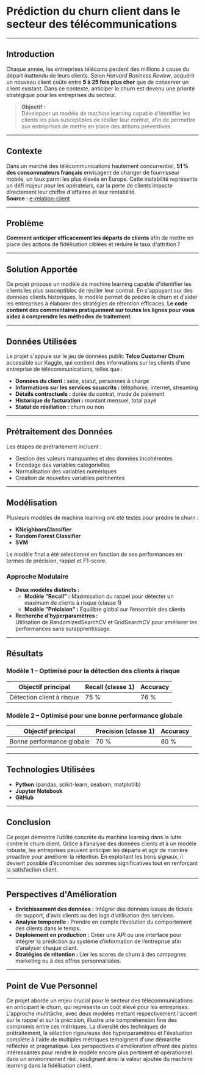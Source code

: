 # Prédiction du churn client dans le secteur des télécommunications

---

## Introduction

Chaque année, les entreprises télécoms perdent des millions à cause du départ inattendu de leurs clients. Selon *Harvard Business Review*, acquérir un nouveau client coûte entre **5 à 25 fois plus cher** que de conserver un client existant. Dans ce contexte, anticiper le churn est devenu une priorité stratégique pour les entreprises du secteur.

> **Objectif :**  
> Développer un modèle de machine learning capable d’identifier les clients les plus susceptibles de résilier leur contrat, afin de permettre aux entreprises de mettre en place des actions préventives.

---

## Contexte

Dans un marché des télécommunications hautement concurrentiel, **51 % des consommateurs français** envisagent de changer de fournisseur mobile, un taux parmi les plus élevés en Europe. Cette instabilité représente un défi majeur pour les opérateurs, car la perte de clients impacte directement leur chiffre d'affaires et leur rentabilité.  
**Source :** [e-relation-client](https://www.e-relation-client.com/taux-churn-relation-client/)

---

## Problème

**Comment anticiper efficacement les départs de clients** afin de mettre en place des actions de fidélisation ciblées et réduire le taux d'attrition ?

---

## Solution Apportée

Ce projet propose un modèle de machine learning capable d'identifier les clients les plus susceptibles de résilier leur contrat. En s'appuyant sur des données clients historiques, le modèle permet de prédire le churn et d'aider les entreprises à élaborer des stratégies de rétention efficaces. **Le code contient des commentaires pratiquement sur toutes les lignes pour vous aidez à comprendre les méthodes de traitement**.

---

## Données Utilisées

Le projet s'appuie sur le jeu de données public **Telco Customer Churn** accessible sur Kaggle, qui contient des informations sur les clients d'une entreprise de télécommunications, telles que :
- **Données du client :** sexe, statut, personnes à charge
- **Informations sur les services souscrits :** téléphonie, internet, streaming
- **Détails contractuels :** durée du contrat, mode de paiement
- **Historique de facturation :** montant mensuel, total payé
- **Statut de résiliation :** churn ou non

---

## Prétraitement des Données

Les étapes de prétraitement incluent :
- Gestion des valeurs manquantes et des données incohérentes
- Encodage des variables catégorielles
- Normalisation des variables numériques
- Création de nouvelles variables pertinentes

---

## Modélisation

Plusieurs modèles de machine learning ont été testés pour prédire le churn :
- **KNeighborsClassifier**
- **Random Forest Classifier**
- **SVM**

Le modèle final a été sélectionné en fonction de ses performances en termes de précision, rappel et F1-score.

### Approche Modulaire

- **Deux modèles distincts :**
  - **Modèle "Recall" :** Maximisation du rappel pour détecter un maximum de clients à risque (classe 1)
  - **Modèle "Précision" :** Équilibre global sur l’ensemble des clients
- **Recherche d’hyperparamètres :**  
  Utilisation de RandomizedSearchCV et GridSearchCV pour améliorer les performances sans surapprentissage.

---

## Résultats

### Modèle 1 – Optimisé pour la détection des clients à risque

| Objectif principal           | Recall (classe 1) | Accuracy |
|------------------------------|-------------------|----------|
| Détection client à risque    | 75 %              | 76 %     |

### Modèle 2 – Optimisé pour une bonne performance globale

| Objectif principal           | Precision (classe 1) | Accuracy |
|------------------------------|----------------------|----------|
| Bonne performance globale    | 70 %                 | 80 %     |

---

## Technologies Utilisées

- **Python** (pandas, scikit-learn, seaborn, matplotlib)
- **Jupyter Notebook**
- **GitHub**

---

## Conclusion

Ce projet démontre l’utilité concrète du machine learning dans la lutte contre le churn client. Grâce à l’analyse des données clients et à un modèle robuste, les entreprises peuvent anticiper les départs et agir de manière proactive pour améliorer la rétention. En exploitant les bons signaux, il devient possible d’économiser des sommes significatives tout en renforçant la satisfaction client.

---

## Perspectives d'Amélioration

- **Enrichissement des données :** Intégrer des données issues de tickets de support, d'avis clients ou des logs d’utilisation des services.
- **Analyse temporelle :** Prendre en compte l’évolution du comportement des clients dans le temps.
- **Déploiement en production :** Créer une API ou une interface pour intégrer la prédiction au système d’information de l’entreprise afin d’analyser chaque client.
- **Stratégies de rétention :** Lier les scores de churn à des campagnes marketing ou à des offres personnalisées.

---

## Point de Vue Personnel

Ce projet aborde un enjeu crucial pour le secteur des télécommunications en anticipant le churn, qui représente un coût élevé pour les entreprises. L'approche multitâche, avec deux modèles mettant respectivement l'accent sur le rappel et sur la précision, illustre une compréhension fine des compromis entre ces métriques. La diversité des techniques de prétraitement, la sélection rigoureuse des hyperparamètres et l'évaluation complète à l'aide de multiples métriques témoignent d'une démarche réfléchie et pragmatique. Les perspectives d'amélioration offrent des pistes intéressantes pour rendre le modèle encore plus pertinent et opérationnel dans un environnement réel, soulignant ainsi la valeur ajoutée du machine learning dans la fidélisation client.

